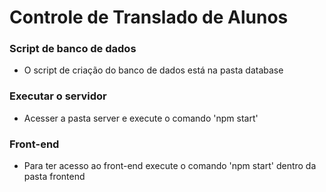 # Controle de Translado de Alunos


### Script de banco de dados
- O script de criação do banco de dados está na pasta database

### Executar o servidor
- Acesser a pasta server e execute o comando 'npm start'

### Front-end
- Para ter acesso ao front-end execute o comando 'npm start' dentro da pasta frontend
